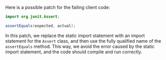 Here is a possible patch for the failing client code:
```java
import org.junit.Assert;
```

```java
assertEquals(expected, actual);
```
In this patch, we replace the static import statement with an import statement for the `Assert` class, and then use the fully qualified name of the `assertEquals` method. This way, we avoid the error caused by the static import statement, and the code should compile and run correctly.